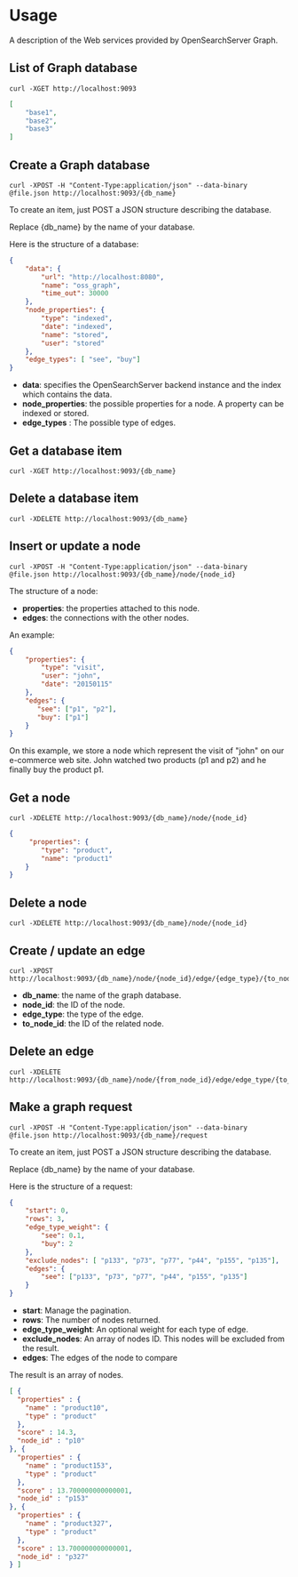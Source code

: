 Usage
=====

A description of the Web services provided by OpenSearchServer Graph.

List of Graph database 
----------------------

    curl -XGET http://localhost:9093
    
```json
[
	"base1",
	"base2",
	"base3"
]
```
    
Create a Graph database
-----------------------

	curl -XPOST -H "Content-Type:application/json" --data-binary @file.json http://localhost:9093/{db_name}

To create an item, just POST a JSON structure describing the database.

Replace {db_name} by the name of your database.

Here is the structure of a database:

```json
{
    "data": {
        "url": "http://localhost:8080",
        "name": "oss_graph",
        "time_out": 30000
    }, 
    "node_properties": {
        "type": "indexed",
        "date": "indexed",
        "name": "stored",
        "user": "stored"
    },
    "edge_types": [ "see", "buy"]
}
```

- **data**: specifies the OpenSearchServer backend instance and the index which contains the data.
- **node_properties**: the possible properties for a node. A property can be indexed or stored.
- **edge_types** : The possible type of edges. 


Get a database item
---------------------

    curl -XGET http://localhost:9093/{db_name}

Delete a database item
-----------------------

    curl -XDELETE http://localhost:9093/{db_name}
    
Insert or update a node
-----------------------

	curl -XPOST -H "Content-Type:application/json" --data-binary @file.json http://localhost:9093/{db_name}/node/{node_id}
	
The structure of a node:

- **properties**: the properties attached to this node.
- **edges**: the connections with the other nodes.

An example:

```json
{
    "properties": {
        "type": "visit",
        "user": "john",
        "date": "20150115"
    },
    "edges": {
       "see": ["p1", "p2"],
       "buy": ["p1"]
    }
}
```

On this example, we store a node which represent the visit of "john" on our e-commerce web site.
John watched two products (p1 and p2) and he finally buy the product p1.

Get a node
----------

	curl -XDELETE http://localhost:9093/{db_name}/node/{node_id}
	
```json
{
     "properties": {
        "type": "product",
        "name": "product1"
    }
}
```
	
Delete a node
-------------

	curl -XDELETE http://localhost:9093/{db_name}/node/{node_id}
	
Create / update an edge
-----------------------

	curl -XPOST http://localhost:9093/{db_name}/node/{node_id}/edge/{edge_type}/{to_node_id}
	
- **db_name**: the name of the graph database.
- **node_id**: the ID of the node.
- **edge_type**: the type of the edge.
- **to_node_id**: the ID of the related node.
	
Delete an edge
--------------

	curl -XDELETE http://localhost:9093/{db_name}/node/{from_node_id}/edge/edge_type/{to_node_id}

Make a graph request
--------------------

	curl -XPOST -H "Content-Type:application/json" --data-binary @file.json http://localhost:9093/{db_name}/request

To create an item, just POST a JSON structure describing the database.

Replace {db_name} by the name of your database.

Here is the structure of a request:

```json
{
    "start": 0,
    "rows": 3,
    "edge_type_weight": {
        "see": 0.1,
        "buy": 2
    },
    "exclude_nodes": [ "p133", "p73", "p77", "p44", "p155", "p135"],
    "edges": {
        "see": ["p133", "p73", "p77", "p44", "p155", "p135"]
    }
}
```

- **start**: Manage the pagination.
- **rows**: The number of nodes returned.
- **edge_type_weight**: An optional weight for each type of edge.
- **exclude_nodes**: An array of nodes ID. This nodes will be excluded from the result.
- **edges**: The edges of the node to compare

The result is an array of nodes.

```json
[ {
  "properties" : {
    "name" : "product10",
    "type" : "product"
  },
  "score" : 14.3,
  "node_id" : "p10"
}, {
  "properties" : {
    "name" : "product153",
    "type" : "product"
  },
  "score" : 13.700000000000001,
  "node_id" : "p153"
}, {
  "properties" : {
    "name" : "product327",
    "type" : "product"
  },
  "score" : 13.700000000000001,
  "node_id" : "p327"
} ]
```